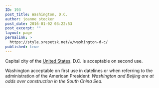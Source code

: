 ```yaml
---
ID: 193
post_title: Washington, D.C.
author: joanne_stocker
post_date: 2016-01-02 03:22:53
post_excerpt: ""
layout: page
permalink: >
  https://style.srepetsk.net/w/washington-d-c/
published: true
---
```

Capital city of the <a href="https://style.srepetsk.net/u/united-states/">United States</a>. D.C. is acceptable on second use.

Washington acceptable on first use in datelines or when referring to the administration of the American President: <em>Washington and Beijing are at odds over construction in the South China Sea.</em>